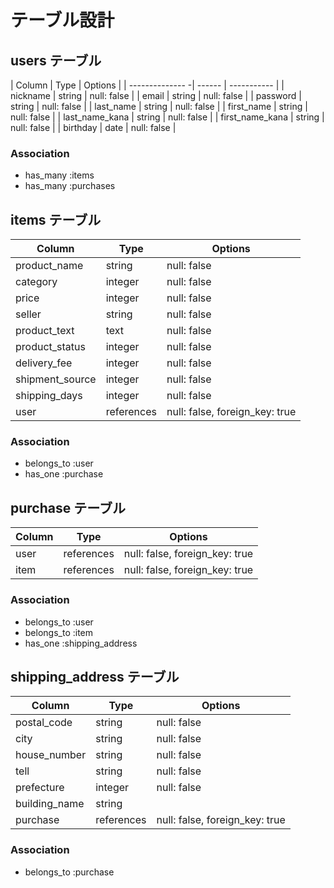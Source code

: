 <!-- # README -->
<!-- 
This README would normally document whatever steps are necessary to get the
application up and running.

Things you may want to cover:

* Ruby version

* System dependencies

* Configuration

* Database creation

* Database initialization

* How to run the test suite

* Services (job queues, cache servers, search engines, etc.)

* Deployment instructions

* ...
 -->


# テーブル設計

## users テーブル

| Column          | Type   | Options     |
| -------------- -| ------ | ----------- |
| nickname        | string | null: false |
| email           | string | null: false |
| password        | string | null: false |
| last_name       | string | null: false |
| first_name      | string | null: false |
| last_name_kana  | string | null: false |
| first_name_kana | string | null: false |
| birthday        | date   | null: false |



### Association

- has_many :items
- has_many :purchases

## items テーブル

| Column          | Type       | Options                        |
| --------------- | ---------- | ------------------------------ |
| product_name    | string     | null: false                    |
| category        | integer    | null: false                    |
| price           | integer    | null: false                    |
| seller          | string     | null: false                    |
| product_text    | text       | null: false                    |
| product_status  | integer    | null: false                    |
| delivery_fee    | integer    | null: false                    |
| shipment_source | integer    | null: false                    |
| shipping_days   | integer    | null: false                    |
| user            | references | null: false, foreign_key: true |

### Association

- belongs_to :user
- has_one :purchase

## purchase テーブル

| Column | Type       | Options                        |
| ------ | ---------- | ------------------------------ |
| user   | references | null: false, foreign_key: true |
| item   | references | null: false, foreign_key: true |
### Association

- belongs_to :user
- belongs_to :item
- has_one :shipping_address

## shipping_address テーブル
| Column        | Type       | Options                        |
| ------------  | ---------- | ------------------------------ |
| postal_code   | string     | null: false                    |
| city          | string     | null: false                    |
| house_number  | string     | null: false                    |
| tell          | string     | null: false                    |
| prefecture    | integer    | null: false                    |
| building_name | string     |                                |
| purchase      | references | null: false, foreign_key: true |

### Association

- belongs_to :purchase